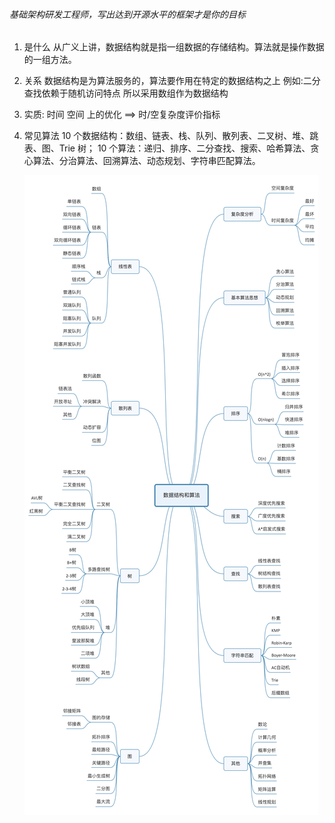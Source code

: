 ###### 基础架构研发工程师，写出达到开源水平的框架才是你的目标

1. 是什么
   从广义上讲，数据结构就是指一组数据的存储结构。算法就是操作数据的一组方法。

2. 关系
   数据结构是为算法服务的，算法要作用在特定的数据结构之上
   例如:二分查找依赖于随机访问特点 所以采用数组作为数据结构

3. 实质: 时间 空间 上的优化 ==> 时/空复杂度评价指标

4. 常见算法
   10 个数据结构：数组、链表、栈、队列、散列表、二叉树、堆、跳表、图、Trie 树；
   10 个算法：递归、排序、二分查找、搜索、哈希算法、贪心算法、分治算法、回溯算法、动态规划、字符串匹配算法。

   ![数据结构与算法总览](数据结构与算法总览.jpg)

   

   